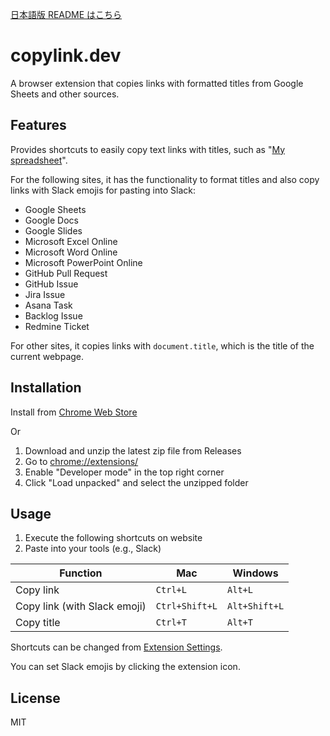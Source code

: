 [日本語版 README はこちら](./README-ja.md)

# copylink.dev
A browser extension that copies links with formatted titles from Google Sheets and other sources.

## Features
Provides shortcuts to easily copy text links with titles, such as "[My spreadsheet](https://example.com)".

For the following sites, it has the functionality to format titles and also copy links with Slack emojis for pasting into Slack:
- Google Sheets
- Google Docs
- Google Slides
- Microsoft Excel Online
- Microsoft Word Online
- Microsoft PowerPoint Online
- GitHub Pull Request
- GitHub Issue
- Jira Issue
- Asana Task
- Backlog Issue
- Redmine Ticket

For other sites, it copies links with `document.title`, which is the title of the current webpage.

## Installation
Install from [Chrome Web Store](https://chromewebstore.google.com/)

Or
1. Download and unzip the latest zip file from Releases
2. Go to [chrome://extensions/](chrome://extensions/)
3. Enable "Developer mode" in the top right corner
4. Click "Load unpacked" and select the unzipped folder

## Usage
1. Execute the following shortcuts on website
2. Paste into your tools (e.g., Slack)

| Function                        | Mac             | Windows        |
|---------------------------------|-----------------|----------------|
| Copy link                       | `Ctrl+L`        | `Alt+L`        |
| Copy link (with Slack emoji)    | `Ctrl+Shift+L`  | `Alt+Shift+L`  |
| Copy title                      | `Ctrl+T`        | `Alt+T`        |

Shortcuts can be changed from [Extension Settings](chrome://extensions/shortcuts).

You can set Slack emojis by clicking the extension icon.

## License
MIT